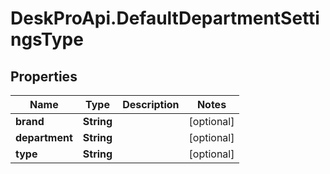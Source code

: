 # DeskProApi.DefaultDepartmentSettingsType

## Properties
Name | Type | Description | Notes
------------ | ------------- | ------------- | -------------
**brand** | **String** |  | [optional] 
**department** | **String** |  | [optional] 
**type** | **String** |  | [optional] 


